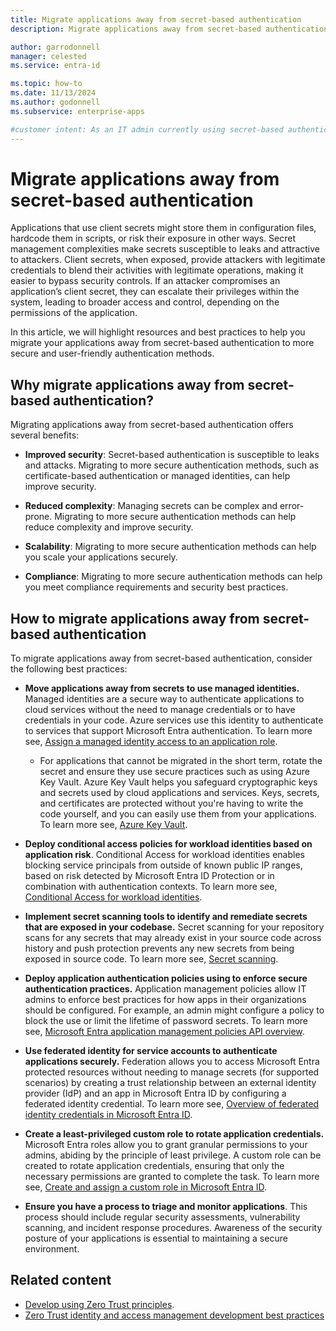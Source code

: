 ```yaml
---
title: Migrate applications away from secret-based authentication
description: Migrate applications away from secret-based authentication to improve security and user experience.

author: garrodonnell
manager: celested
ms.service: entra-id

ms.topic: how-to
ms.date: 11/13/2024
ms.author: godonnell
ms.subservice: enterprise-apps

#customer intent: As an IT admin currently using secret-based authentication, I want to migrate my applications to a more secure and user-friendly authentication method, so that I can improve security and user experience.
---
```


# Migrate applications away from secret-based authentication

Applications that use client secrets might store them in configuration files, hardcode them in scripts, or risk their exposure in other ways. Secret management complexities make secrets susceptible to leaks and attractive to attackers. Client secrets, when exposed, provide attackers with legitimate credentials to blend their activities with legitimate operations, making it easier to bypass security controls. If an attacker compromises an application’s client secret, they can escalate their privileges within the system, leading to broader access and control, depending on the permissions of the application. 

In this article, we will highlight resources and best practices to help you migrate your applications away from secret-based authentication to more secure and user-friendly authentication methods.

## Why migrate applications away from secret-based authentication?

Migrating applications away from secret-based authentication offers several benefits:

- **Improved security**: Secret-based authentication is susceptible to leaks and attacks. Migrating to more secure authentication methods, such as certificate-based authentication or managed identities, can help improve security.  

- **Reduced complexity**: Managing secrets can be complex and error-prone. Migrating to more secure authentication methods can help reduce complexity and improve security.  

- **Scalability**: Migrating to more secure authentication methods can help you scale your applications securely.  

- **Compliance**: Migrating to more secure authentication methods can help you meet compliance requirements and security best practices.  


## How to migrate applications away from secret-based authentication

To migrate applications away from secret-based authentication, consider the following best practices:

- **Move applications away from secrets to use managed identities.** Managed identities are a secure way to authenticate applications to cloud services without the need to manage credentials or to have credentials in your code. Azure services use this identity to authenticate to services that support Microsoft Entra authentication. To learn more see, [Assign a managed identity access to an application role](../../identity/managed-identities-azure-resources/how-to-assign-app-role-managed-identity.md).  
    - For applications that cannot be migrated in the short term, rotate the secret and ensure they use secure practices such as using Azure Key Vault. Azure Key Vault helps you safeguard cryptographic keys and secrets used by cloud applications and services. Keys, secrets, and certificates are protected without you're having to write the code yourself, and you can easily use them from your applications. To learn more see, [Azure Key Vault](/azure/key-vault/general/developers-guide).  
    
- **Deploy conditional access policies for workload identities based on application risk**. Conditional Access for workload identities enables blocking service principals from outside of known public IP ranges, based on risk detected by Microsoft Entra ID Protection or in combination with authentication contexts. To learn more see, [Conditional Access for workload identities](../conditional-access/workload-identity.md).  

- **Implement secret scanning tools to identify and remediate secrets that are exposed in your codebase.** Secret scanning for your repository scans for any secrets that may already exist in your source code across history and push protection prevents any new secrets from being exposed in source code. To learn more see, [Secret scanning](/azure/devops/repos/security/github-advanced-security-secret-scanning).  

- **Deploy application authentication policies using to enforce secure authentication practices.** Application management policies allow IT admins to enforce best practices for how apps in their organizations should be configured. For example, an admin might configure a policy to block the use or limit the lifetime of password secrets. To learn more see, [Microsoft Entra application management policies API overview](/graph/api/resources/applicationauthenticationmethodpolicy).  

- **Use federated identity for service accounts to authenticate applications securely.** Federation allows you to access Microsoft Entra protected resources without needing to manage secrets (for supported scenarios) by creating a trust relationship between an external identity provider (IdP) and an app in Microsoft Entra ID by configuring a federated identity credential. To learn more see, [Overview of federated identity credentials in Microsoft Entra ID](/graph/api/resources/federatedidentitycredentials-overview).  

- **Create a least-privileged custom role to rotate application credentials.** Microsoft Entra roles allow you to grant granular permissions to your admins, abiding by the principle of least privilege. A custom role can be created to rotate application credentials, ensuring that only the necessary permissions are granted to complete the task. To learn more see, [Create and assign a custom role in Microsoft Entra ID](../role-based-access-control/privileged-roles-permissions.md).  

- **Ensure you have a process to triage and monitor applications**. This process should include regular security assessments, vulnerability scanning, and incident response procedures. Awareness of the security posture of your applications is essential to maintaining a secure environment.  

## Related content

- [Develop using Zero Trust principles](https://review.learn.microsoft.com/en-us/entra/identity/enterprise-apps/migrate-applications-from-secrets?branch=pr-en-us-5974).
- [Zero Trust identity and access management development best practices](https://learn.microsoft.com/en-us/security/zero-trust/develop/identity-iam-development-best-practices)


